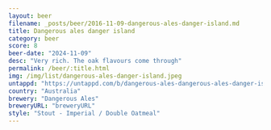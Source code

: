 ```yaml
---
layout: beer
filename: _posts/beer/2016-11-09-dangerous-ales-danger-island.md
title: Dangerous ales danger island
category: beer
score: 8
beer-date: "2024-11-09"
desc: "Very rich. The oak flavours come through"
permalink: /beer/:title.html
img: /img/list/dangerous-ales-danger-island.jpeg
untappd: "https://untappd.com/b/dangerous-ales-dangerous-ales-danger-island/5851315"
country: "Australia"
brewery: "Dangerous Ales"
breweryURL: "breweryURL"
style: "Stout - Imperial / Double Oatmeal"
---
```

